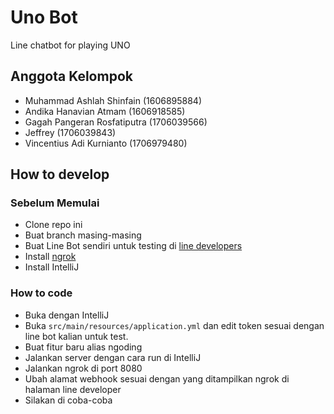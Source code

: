 # Uno Bot

Line chatbot for playing UNO

## Anggota Kelompok

- Muhammad Ashlah Shinfain (1606895884)
- Andika Hanavian Atmam (1606918585)
- Gagah Pangeran Rosfatiputra (1706039566)
- Jeffrey (1706039843)
- Vincentius Adi Kurnianto (1706979480)

## How to develop

### Sebelum Memulai

- Clone repo ini
- Buat branch masing-masing
- Buat Line Bot sendiri untuk testing di [line developers](https://developers.line.biz/en/)
- Install [ngrok](https://ngrok.com/)
- Install IntelliJ


### How to code

- Buka dengan IntelliJ
- Buka `src/main/resources/application.yml` dan edit token sesuai dengan line bot kalian untuk test.
- Buat fitur baru alias ngoding
- Jalankan server dengan cara run di IntelliJ
- Jalankan ngrok di port 8080
- Ubah alamat webhook sesuai dengan yang ditampilkan ngrok di halaman line developer
- Silakan di coba-coba
